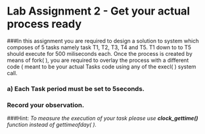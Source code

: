# Lab Assignment 2 - Get your actual process ready


###In this assignment you are required to design a solution to system which composes of 5 tasks namely task T1, T2, T3, T4 and T5. T1 down to to T5 should execute for 500 miliseconds each. Once the process is created by means of fork( ), you are required to overlay the process with a different code ( meant to be your actual Tasks code using any of the execl( ) system call.  

###	a)	Each Task period must be set to 5seconds. 

### Record your observation.

###Hint: *To measure the execution of your task please use **clock_gettime()** function instead of gettimeofday( ).*
